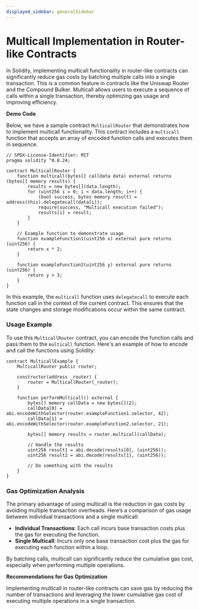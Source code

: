 ```yaml
---
displayed_sidebar: generalSidebar
---
```


# Multicall Implementation in Router-like Contracts

In Solidity, implementing multicall functionality in router-like contracts can significantly reduce gas costs by batching multiple calls into a single transaction. This is a common feature in contracts like the Uniswap Router and the Compound Bulker. Multicall allows users to execute a sequence of calls within a single transaction, thereby optimizing gas usage and improving efficiency.

**Demo Code**

Below, we have a sample contract `MulticallRouter` that demonstrates how to implement multicall functionality. This contract includes a `multicall` function that accepts an array of encoded function calls and executes them in sequence.

```solidity
// SPDX-License-Identifier: MIT
pragma solidity ^0.8.24;

contract MulticallRouter {
    function multicall(bytes[] calldata data) external returns (bytes[] memory results) {
        results = new bytes[](data.length);
        for (uint256 i = 0; i < data.length; i++) {
            (bool success, bytes memory result) = address(this).delegatecall(data[i]);
            require(success, "Multicall execution failed");
            results[i] = result;
        }
    }

    // Example function to demonstrate usage
    function exampleFunction1(uint256 x) external pure returns (uint256) {
        return x * 2;
    }

    function exampleFunction2(uint256 y) external pure returns (uint256) {
        return y + 3;
    }
}
```

In this example, the `multicall` function uses `delegatecall` to execute each function call in the context of the current contract. This ensures that the state changes and storage modifications occur within the same contract. 

### Usage Example

To use this `MulticallRouter` contract, you can encode the function calls and pass them to the `multicall` function. Here's an example of how to encode and call the functions using Solidity:

```solidity
contract MulticallExample {
    MulticallRouter public router;

    constructor(address _router) {
        router = MulticallRouter(_router);
    }

    function performMulticall() external {
        bytes[] memory callData = new bytes[](2);
        callData[0] = abi.encodeWithSelector(router.exampleFunction1.selector, 42);
        callData[1] = abi.encodeWithSelector(router.exampleFunction2.selector, 21);

        bytes[] memory results = router.multicall(callData);

        // Handle the results
        uint256 result1 = abi.decode(results[0], (uint256));
        uint256 result2 = abi.decode(results[1], (uint256));

        // Do something with the results
    }
}
```

### Gas Optimization Analysis

The primary advantage of using multicall is the reduction in gas costs by avoiding multiple transaction overheads. Here’s a comparison of gas usage between individual transactions and a single multicall:

- **Individual Transactions**: Each call incurs base transaction costs plus the gas for executing the function.
- **Single Multicall**: Incurs only one base transaction cost plus the gas for executing each function within a loop.

By batching calls, multicall can significantly reduce the cumulative gas cost, especially when performing multiple operations.

**Recommendations for Gas Optimization**

Implementing multicall in router-like contracts can save gas by reducing the number of transactions and leveraging the lower cumulative gas cost of executing multiple operations in a single transaction.